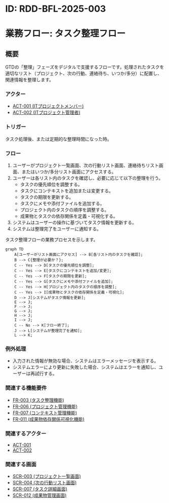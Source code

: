 # ID: RDD-BFL-2025-003

# 業務フロー: タスク整理フロー

## 概要

GTDの「整理」フェーズをデジタルで支援するフローです。処理されたタスクを適切なリスト（プロジェクト、次の行動、連絡待ち、いつか/多分）に配置し、関連情報を整理します。

### アクター

- [ACT-001 (ITプロジェクトメンバー)](../actors/act-001-it-project-member.md)
- [ACT-002 (ITプロジェクト管理者)](../actors/act-002-it-project-manager.md)

### トリガー

タスク処理後、または定期的な整理時間になった時。

### フロー

1. ユーザーがプロジェクト一覧画面、次の行動リスト画面、連絡待ちリスト画面、またはいつか/多分リスト画面にアクセスする。
1. ユーザーは各リスト内のタスクを確認し、必要に応じて以下の整理を行う。
   - タスクの優先順位を調整する。
   - タスクにコンテキストを追加または変更する。
   - タスクの期限を更新する。
   - タスクにメモや添付ファイルを追加する。
   - プロジェクト内のタスクの順序を調整する。
   - 成果物とタスクの依存関係を定義・可視化する。
1. システムはユーザーの操作に基づいてタスク情報を更新する。
1. システムは整理完了をユーザーに通知する。

タスク整理フローの業務プロセスを示します。

```mermaid
graph TD
    A[ユーザーがリスト画面にアクセス] --> B[各リスト内のタスクを確認];
    B --> C{整理が必要か？};
    C -- Yes --> D[タスクの優先順位を調整];
    C -- Yes --> E[タスクにコンテキストを追加/変更];
    C -- Yes --> F[タスクの期限を更新];
    C -- Yes --> G[タスクにメモや添付ファイルを追加];
    C -- Yes --> H[プロジェクト内のタスクの順序を調整];
    C -- Yes --> I[成果物とタスクの依存関係を定義・可視化];
    D --> J[システムがタスク情報を更新];
    E --> J;
    F --> J;
    G --> J;
    H --> J;
    I --> J;
    C -- No --> K[フロー終了];
    J --> L[システムが整理完了を通知];
    L --> K;
```

### 例外処理

- 入力された情報が無効な場合、システムはエラーメッセージを表示する。
- システムエラーにより更新に失敗した場合、システムはエラーを通知し、ユーザーは再試行する。

### 関連する機能要件

- [FR-003 (タスク整理機能)](../functional-requirements/fr-003-task-organization-function.md)
- [FR-006 (プロジェクト管理機能)](../functional-requirements/fr-006-project-management-function.md)
- [FR-007 (コンテキスト管理機能)](../functional-requirements/fr-007-context-management-function.md)
- [FR-011 (成果物依存関係可視化機能)](../functional-requirements/fr-011-artifact-dependency-visualization-function.md)

### 関連するアクター

- [ACT-001](../actors/act-001-it-project-member.md)
- [ACT-002](../actors/act-002-it-project-manager.md)

### 関連する画面

- [SCR-003 (プロジェクト一覧画面)](../screens/scr-003-project-list-screen.md)
- [SCR-004 (次の行動リスト画面)](../screens/scr-004-next-action-list-screen.md)
- [SCR-007 (タスク詳細画面)](../screens/scr-007-task-detail-screen.md)
- [SCR-012 (成果物管理画面)](../screens/scr-012-artifact-management-screen.md)
